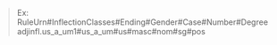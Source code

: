 > Ex: RuleUrn#InflectionClasses#Ending#Gender#Case#Number#Degree
adjinfl.us_a_um1#us_a_um#us#masc#nom#sg#pos
